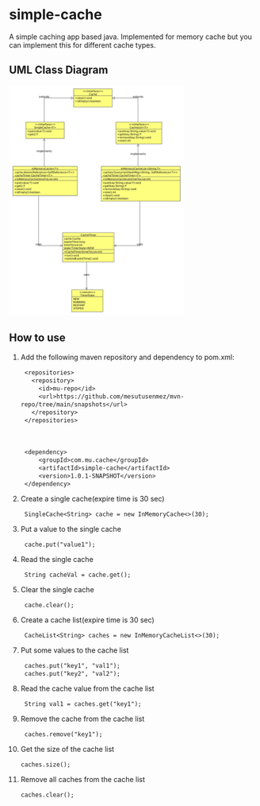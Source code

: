 # simple-cache

A simple caching app based java. Implemented for memory cache but you can implement this for different cache types.


## UML Class Diagram

<p align="left">
  <img src="https://github.com/mesutusenmez/simple-cache/blob/main/src/main/resources/simple-cache-uml.jpg" width="70%" title="hover text">
</p>


## How to use

1. Add the following maven repository and dependency to pom.xml:

		<repositories>
		  <repository>
		    <id>mu-repo</id>
		    <url>https://github.com/mesutusenmez/mvn-repo/tree/main/snapshots</url>
		  </repository>
		</repositories>
		


		<dependency>
			<groupId>com.mu.cache</groupId>
			<artifactId>simple-cache</artifactId>
			<version>1.0.1-SNAPSHOT</version>
		</dependency>

2. Create a single cache(expire time is 30 sec)

        SingleCache<String> cache = new InMemoryCache<>(30);
        
3. Put a value to the single cache

        cache.put("value1");

4. Read the single cache

        String cacheVal = cache.get();
        
5. Clear the single cache

        cache.clear();
        
6. Create a cache list(expire time is 30 sec)

        CacheList<String> caches = new InMemoryCacheList<>(30);
        
7. Put some values to the cache list

        caches.put("key1", "val1");
        caches.put("key2", "val2");
        
8. Read the cache value from the cache list

        String val1 = caches.get("key1");
       
9. Remove the cache from the cache list

        caches.remove("key1");
        
10. Get the size of the cache list

        caches.size();
        
11. Remove all caches from the cache list

        caches.clear();
